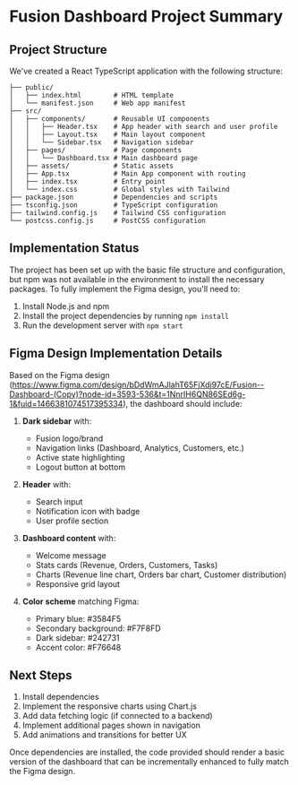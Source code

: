 # Fusion Dashboard Project Summary

## Project Structure

We've created a React TypeScript application with the following structure:

```
├── public/
│   ├── index.html        # HTML template
│   └── manifest.json     # Web app manifest
├── src/
│   ├── components/       # Reusable UI components
│   │   ├── Header.tsx    # App header with search and user profile
│   │   ├── Layout.tsx    # Main layout component
│   │   └── Sidebar.tsx   # Navigation sidebar
│   ├── pages/            # Page components
│   │   └── Dashboard.tsx # Main dashboard page
│   ├── assets/           # Static assets
│   ├── App.tsx           # Main App component with routing
│   ├── index.tsx         # Entry point
│   └── index.css         # Global styles with Tailwind
├── package.json          # Dependencies and scripts
├── tsconfig.json         # TypeScript configuration
├── tailwind.config.js    # Tailwind CSS configuration
└── postcss.config.js     # PostCSS configuration
```

## Implementation Status

The project has been set up with the basic file structure and configuration, but npm was not available in the environment to install the necessary packages. To fully implement the Figma design, you'll need to:

1. Install Node.js and npm
2. Install the project dependencies by running `npm install`
3. Run the development server with `npm start`

## Figma Design Implementation Details

Based on the Figma design (https://www.figma.com/design/bDdWmAJlahT65FjXdj97cE/Fusion--Dashboard-(Copy)?node-id=3593-536&t=1NnrIH6QN86SEd6g-1&fuid=1466381074517395334), the dashboard should include:

1. **Dark sidebar** with:
   - Fusion logo/brand
   - Navigation links (Dashboard, Analytics, Customers, etc.)
   - Active state highlighting
   - Logout button at bottom

2. **Header** with:
   - Search input
   - Notification icon with badge
   - User profile section

3. **Dashboard content** with:
   - Welcome message
   - Stats cards (Revenue, Orders, Customers, Tasks)
   - Charts (Revenue line chart, Orders bar chart, Customer distribution)
   - Responsive grid layout

4. **Color scheme** matching Figma:
   - Primary blue: #3584F5
   - Secondary background: #F7F8FD
   - Dark sidebar: #242731
   - Accent color: #F76648

## Next Steps

1. Install dependencies
2. Implement the responsive charts using Chart.js
3. Add data fetching logic (if connected to a backend)
4. Implement additional pages shown in navigation
5. Add animations and transitions for better UX

Once dependencies are installed, the code provided should render a basic version of the dashboard that can be incrementally enhanced to fully match the Figma design. 